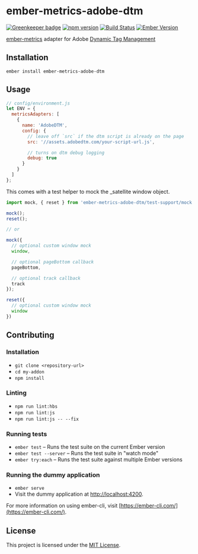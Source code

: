 ember-metrics-adobe-dtm
==============================================================================

[![Greenkeeper badge](https://badges.greenkeeper.io/kellyselden/ember-metrics-adobe-dtm.svg)](https://greenkeeper.io/)
[![npm version](https://badge.fury.io/js/ember-metrics-adobe-dtm.svg)](https://badge.fury.io/js/ember-metrics-adobe-dtm)
[![Build Status](https://travis-ci.org/kellyselden/ember-metrics-adobe-dtm.svg?branch=master)](https://travis-ci.org/kellyselden/ember-metrics-adobe-dtm)
[![Ember Version](https://img.shields.io/badge/ember-2.12%2B-brightgreen.svg)](https://www.emberjs.com/)

[ember-metrics](https://github.com/poteto/ember-metrics) adapter for Adobe [Dynamic Tag Management](https://dtm.adobe.com/)

Installation
------------------------------------------------------------------------------

```
ember install ember-metrics-adobe-dtm
```


Usage
------------------------------------------------------------------------------

```js
// config/environment.js
let ENV = {
  metricsAdapters: [
    {
      name: 'AdobeDTM',
      config: {
        // leave off `src` if the dtm script is already on the page
        src: '//assets.adobedtm.com/your-script-url.js',

        // turns on dtm debug logging
        debug: true
      }
    }
  ]
};
```

This comes with a test helper to mock the _satellite window object.

```js
import mock, { reset } from 'ember-metrics-adobe-dtm/test-support/mock';

mock();
reset();

// or

mock({
  // optional custom window mock
  window,

  // optional pageBottom callback
  pageBottom,

  // optional track callback
  track
});

reset({
  // optional custom window mock
  window
})
```


Contributing
------------------------------------------------------------------------------

### Installation

* `git clone <repository-url>`
* `cd my-addon`
* `npm install`

### Linting

* `npm run lint:hbs`
* `npm run lint:js`
* `npm run lint:js -- --fix`

### Running tests

* `ember test` – Runs the test suite on the current Ember version
* `ember test --server` – Runs the test suite in "watch mode"
* `ember try:each` – Runs the test suite against multiple Ember versions

### Running the dummy application

* `ember serve`
* Visit the dummy application at [http://localhost:4200](http://localhost:4200).

For more information on using ember-cli, visit [https://ember-cli.com/](https://ember-cli.com/).

License
------------------------------------------------------------------------------

This project is licensed under the [MIT License](LICENSE.md).
